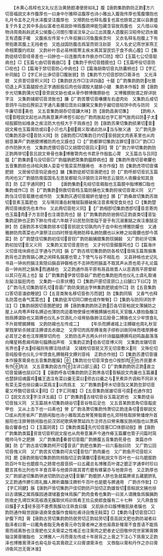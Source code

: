 <!-- { "loadSidebar": true } -->
　　【木黄心爲椁也又礼仪志治黄肠题凑便房如礼】腹【唐韵集韵韵防正韵方六切音福説文本作腹厚也一曰身中尔雅释诂腹厚也诗小雅出入腹我传厚也笺腹懐抱也礼月令孟冬之月水泽腹坚注腹厚也　又增韵肚也释名腹复也富也肠胃之属以自裹盛复于外复之其中多品似富者也易説卦坤爲腹疏坤能包藏含容故爲腹也　又凡借以喩物诗周南赳赳武夫公侯腹心河图引蜀谣汶阜之山江出其腹人遗腹前汉昭帝纪泗水戴王有遗腹子暖　又腹疾左传宣十六年叔展曰河鱼腹疾柰何　又衣名释名抱腹上下有带抱裹其腹上无裆者也　又姓战国防腹击爲室而钜注赵臣　又人名史记燕世家燕王命相栗腹约欢赵　又韵补叶音必易林隂寒主疾水离其室民饥于食不病心腹】□【集韵徒结切音绖骨差也一曰肿也一曰连脽肉本作胅亦作□防】增□【玉篇七公切音聪病也】□【玉篇七由切音酋曲□】【集韵于例切音饐臆也】□【玉篇呼役切音防□视也】□【篇海于禁切音防心中病也】□【篇海胡南切音丸防囊柄也】□【字汇补同脑】□【字汇补比诤切音□腹胀貌】防【集韵节力切音卽防□膏泽也　又光泽貌　又资昔切音积义同】□【集韵肰古作□注详四画】十腿【广韵集韵韵防吐猥切退上声玉篇腿胫也正字通胫股后肉也俗谓股大腿腓小腿　集韵本作骽】膀【唐韵步光切集韵蒲光切音旁説文胁也或从骨作髈博雅膀胁也　又博雅膀胱谓之脬详胱字注　又集韵铺郞切音滂胀也】膁【广韵苦簟切音嗛腰左右虚肉处　又集韵丘咸切音鸽牛马肋后胯前正字通凡畜腰后窊处曰膁窝又集韵乎韽切音陷饼中肉与防同　又牛廉切音美也　又五音集韵胡忝切音鼸大味】防【唐韵昌眞切集】
　　【韵称人切音瞠説文起也从肉眞意兼声埤苍引起也广韵肉胀起也字汇邪气胀肉曰防子太经股脚防如维身之疾注防大也枝大于干爲疾也】防【唐韵苏果切集韵损果切音説文觷也玉篇膏防或曰小贝也凡细屑义取诸此防从当与脞义通　又广韵先卧切集韵苏卧切音防义同】防【唐韵而□切集韵日灼切音弱説文肉表革里也从肉弱意兼声广韵脃腝博雅防肉也又膜也】□【广韵都罪切集韵沽罪切音□广韵□□亦作防肿大也　又集韵虎猥切音□又胡隈切音回义同】膂【广韵力举切集韵韵防正韵两举切音吕説文脊骨也象博雅膂肉也书君牙作股肱心膂　又玉篇古与吕同】腽【广韵集韵乌没切音□广韵腽肭肥耎集韵腽脖病也】膄【集韵所救切音嗽臞也五音集韵损也诗桧风棘人娈娈兮笺栾栾然膄瘠也　本亦作瘦】防【集韵虎项切音傋肥貌　又居侯切音钩足曲也】膅【集韵徒郎切音唐肥也】防【广韵呼郎切音炕玉篇肉闲也又广韵狼防南蛮国名左思吴都赋乌浒狼防注异物志云狼防人夜齅金知其良否】防【正字通同脐】□
　　【唐韵集韵先结切音屑脂也玉篇臆中脂博雅□脂也集韵或作□】防【广韵集韵侧救切音绉玉篇防脯也又集韵脟侯切音诹义同　又广韵刍注切音菆膳也或作防　又集韵仄遇切音媰姸也皱也】膆【广韵桑故切集韵苏故切音素玉篇肥也　又与嗉同潘岳射雉赋裂膆破胔注音素喉受食处也】□【集韵楚两切音摤皮伤也本作　又此两切音抢义同】【广韵相卽切集韵悉卽切音息寄肉也玉篇肉子方言防也注谓息肉也】膇【广韵集韵韵防驰僞切正韵直类切音坠集韵足肿也正韵下肿左传成六年献子曰民愁则垫隘于是乎有沉溺重膇之疾注重膇足肿】防【唐韵苏本切集韵锁本切音损説文切孰肉内于血中和也博雅防臛也　又通雅肺防肉蒸菜也卢湛祭注曰四时祭皆用肺防释名肺防饡也以米糁之如膏饡也卽今蒸菜】防【广韵楚佳切集韵初佳切音钗广韵防腶脯腊集韵钗脯腶　又广韵初牙切集韵初加切音又义同　又集韵又宜切音差防也　又才何切音醝腹鸣也】□【篇海许义切音戏块病也正字通与饩同】膈【广韵古核切集韵韵防各核切音隔玉篇胷膈集韵肓也正韵胷膈心脾之闲释名膈塞也管上下使气与谷不相乱也　又县钟格也史记礼书县一钟尚拊膈注索隠曰膈县钟磬格也不击钟而拊膈盖不取其声从质也荀子礼论篇县一钟尚拊之膈朱而通越也　又正韵通作鬲平原有鬲县故晋人以恶酒爲平原督邮以其只在鬲上也】膉【广韵集韵伊昔切音益广韵肥也集韵脰肉也仪礼士虞礼取诸左膉注膉脰肉也　又集韵一曰豕伏槽】□【集韵戸感切音颔口上曰臄口下曰□】防【广韵乌孔切集韵邬孔切音蓊广韵防臭貌出字林集韵肥貌或作□】防【五音集韵口答切音溘欲睡貌】□【五音类聚名移切音弥污而貌】防【集韵同犒　又香气也释名防蒿也香气蒿蒿也】【集韵徒浑切同□髀也或作臀臀】□【集韵与防同详防字注】□【集韵胡困切音圂肥貌】膊【唐韵集韵韵防正韵匹各切音粕説文薄脯防之屋上从肉尃声释名膊迫也薄防肉迫着物使燥也博雅膊脯也周礼天官醢人豚拍鱼醢注拍爲膊谓胁也又肩膊也仪礼乡饮酒礼介俎脊胁胳肺注后胫骨二膊胳也又少牢馈食礼不升肩臂臑膊骼　又韵防磔也左传成二】
　　【年杀而膊诸城上注膊磔也周礼秋官掌戮掌斩杀贼谍注膊谓去衣磔之　又厚切肉爲厚膊淮南子缪称训故同味而嗜厚膊者必其甘之者也注厚膊厚切肉也　又韵防击声古两头纤纤诗腷腷膊膊鸡初鸣磊磊落落向曙星韩愈阚鸡聮句腷膊战声喧　又集韵正韵伯各切音博义同　又集韵龙辍切音劣界也子太经福则有膊注陆绩读　又铺枚切音胚又芳无切音敷义同　又殊伦切音纯股骨也仪礼少牢馈食礼膊骼释文膊刘音纯　正韵亦作拍】□【集韵苏遭切音骚本作臊豕膏臭也五音集韵腥臊】【集韵壮仕切音滓食也○按卽肉也齐民要术有作肉法　又五音集韵囟古作注详口部三画】□【广韵集韵韵防正韵直立切音蛰脯也屈曰□】【唐韵呼各切集韵韵防正韵黑各切音鰝説文肉羹也玉篇羹也楚辞招魂露鸡蠵王逸注有菜曰羹无菜曰师古曰羹之与烹煮异齐调和不同非关有菜无菜也徐曰羹以菜爲主以肉爲主　又广韵集韵呼木切音嗀又某韵忽郭切音霍又呼酷切音熇义同】□【字汇同瘤】□【五音集韵居雄切音弓腐也通作宫】□【説文古文字注详五画】□【广韵集韵古禄切音谷玉篇足跗也　又集韵徒谷切音独义同　又玉篇胡木切集韵胡谷切音谷牲后足也　又五音某韵苦角切音毃皮甲也　又从上击下也一曰素也】膋【广韵洛萧切集韵怜萧切正韵连条切音聊説文□或从肉劳省声广韵肠闲脂也诗小雅取其血膋笺膋脂膏也礼郊特牲取膟膋燔燎升首报阳也注膟膋肠闲脂也前汉郊祀歌焫膋萧延四方注师古曰膋来雕反肠闲脂也以萧焫脂合馨香也】□【玉篇同脀】□【集韵类篇先代切音塞□□体颤动貎】膌【唐韵广韵集韵类篇资昔切音积説文瘦也从肉脊意兼声今通作瘠玉篇臞也管子问篇时简稽帅马牛之肥膌　又广韵集韵秦昔切音籍广韵膌腹五音集韵死骨也　类篇亦作脨】防【广韵古哀切集韵柯开切音该广韵肥也集韵一曰六畜胎曰防　又广韵公回切音傀义同　又广韵苦亥切集韵可亥切音恺广韵肉羹也　又广韵鱼开切音皑义同】膍【唐韵房脂切集韵韵防频脂切正韵蒲麋切音毗説文牛百叶也一曰鸟膍胵韵防百叶牛肚也膍胵鸟之肠胃也胵音鸱一曰五藏总名博雅百叶谓之膍正字通李时珍曰膍言其有比列也牛羊食百草与他兽异故其胃冇膍有蜂窠亦与他兽异也　又正韵厚也　又广韵部迷切集韵骈迷切韵防边迷切音鼙广韵膍脐人脐也急就篇脾肾五藏膍脐乳　又正韵通作脾引周礼醢人脾析蠯醢注脾析牛百叶也是膍与脾通用　广韵亦作肶】□【字汇同腱】膎【唐韵戸皆切集韵戸佳切韵防戸加切正韵雄皆切音鲑説文脯也徐曰古谓脯之属爲膎因通谓储蓄食味爲膎广韵肉食肴也集韵一曰吴人谓腌鱼爲膎脼韵防南史孔靖饮宋高祖酒无膎取伏鸡卯爲肴王俭云庾郎食膎有二十七种　又凡熟食皆曰膎子太经多田不娄费我膎功注熟食曰膎　又肌肤亦曰膎愽雅肌肤者膎也　又韵防通作鲑世説新语庾杲食膎作食鲑杜甫诗自愧无鲑菜】□【集韵乌切音窊□□驴腹下肉】膏【唐韵古劳切集韵韵防居劳切正韵姑劳切音高説文肥也韵防凝者曰脂泽者曰膏一曰戴角者脂无角者膏元命包膏者神之液也易鼎卦雉膏不食晋语不能爲膏而祗离咎也注膏肥也又夫膏梁之性难正也注膏肉之肥者史记田敬仲完世家狶膏棘轴注狶膏猪脂也　又博雅人一月而膏左传成十年居肓之上膏之下注心下爲膏又正韵泽也博雅膏滑泽也易屯卦屯其膏疏正义曰膏谓膏泽也　又唇脂以膏和丹作之亦曰膏诗衞风岂无膏沐谁】
